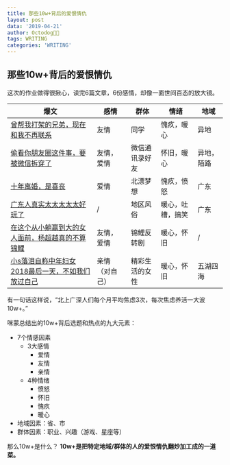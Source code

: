 ```yaml
---
title: 那些10w+背后的爱恨情仇
layout: post
data: '2019-04-21'
author: Octodog🐙🐶
tags: WRITING
categories: 'WRITING'
---
```


## 那些10w+背后的爱恨情仇

这次的作业做得很揪心，读完6篇文章，6份感情，却像一面世间百态的放大镜。



| 爆文 | 感情 | 群体 | 情绪 |地域 |
| ------ | ------ | ------ | ------ | ------ |
| [曾帮我打架的兄弟，现在和我不再联系](https://mp.weixin.qq.com/s/qLHz5RIHYdOjjt1hzKRA4g) | 友情 | 同学 |愧疚，暖心 |异地 |
| [偷看你朋友圈这件事，要被微信拆穿了](https://mp.weixin.qq.com/s/LPDO8KypNJv9xEU2CIFDTQ) | 友情，爱情 | 微信通讯录好友 | 怀旧，暖心 | 异地，陌路|
| [十年离婚，是喜丧](https://mp.weixin.qq.com/s/mSsPC2vlP4ZHJmZXGj6L8A) | 爱情 | 北漂梦想 | 愧疚，愤怒 | 广东 |
| [广东人真实太太太太太好玩了](https://mp.weixin.qq.com/s/0hn4lyuUVXWhWpe4Bxac6A) | / | 地区风俗 | 暖心，吐槽，搞笑 | 广东 |
| [在这个从小躺赢到大的女人面前，杨超越真的不算锦鲤](https://mp.weixin.qq.com/s/PRabMriWcPYKpZ7_QG520g) | 友情，爱情 | 锦鲤反转剧 | 暖心，怀旧 | / |
| [小s落泪自称中年妇女 2018最后一天，不如我们放过自己](https://mp.weixin.qq.com/s/NZpz3Xn67ML1wWRD8b6dUg) | 亲情（对自己） | 精彩生活的女性 | 暖心，怀旧 | 五湖四海 |



有一句话这样说，“北上广深人们每个月平均焦虑3次，每次焦虑养活一大波10w+。”

咪蒙总结出的10w+背后选题和热点的九大元素：
- 7个情感因素
	- 3大感情
		- 爱情
		- 友情
		- 亲情
	- 4种情绪
		- 愤怒
		- 怀旧
		- 愧疚
		- 暖心
- 地域因素：省、市
- 群体因素：职业、兴趣（游戏、星座等）

那么10w+是什么？ **10w+是把特定地域/群体的人的爱恨情仇翻炒加工成的一道菜。**
